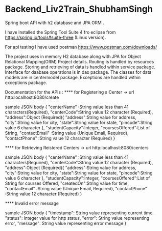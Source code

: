 # Backend_Liv2Train_ShubhamSingh
Spring boot API with h2 database and JPA ORM .


I have Installed the Spring Tool Suite 4 fro eclipse from https://spring.io/tools#suite-three (Linux version).

For api testing I have used postman https://www.postman.com/downloads/

The project uses in memory H2 database along with JPA for Object Relational Mapping(ORM)
Project details.
  Routing is handled by resources package.
  Storing and retrieving of data is handled within service package.
  Interface for daabase operations is in dao package.
  The classes for data models are in centermodel package.
  Exceptions are handled within exceptions package.
  
Documentation for the APIs :
  **** for Registering a Center -> url http:localhost:8080/create
  
  sample JSON body
  {
  "centerName" :String value less than 41 characters(Required),
  "centerCode":String value 12 character (Required),
  "address":Object (Required){
      "address":String value for address,
      "city":String value for city,
      "state":String value for state,
      "pincode":String value 6 character
  },
   "studentCapacity":Integer,
   "coursesOffered":List of String,
   "contactEmail" :String value (Unique Email, Required),
   "contactPhone" :String value 12 character (Required)
  }
  
  **** for Retrieving Reistered Centers -> url http:localhost:8080/centers
  
  sample JSON body
  {
  "centerName" :String value less than 41 characters(Required),
  "centerCode":String value 12 character (Required),
  "address":Object (Required){
      "address":String value for address,
      "city":String value for city,
      "state":String value for state,
      "pincode":String value 6 character
  },
   "studentCapacity":Integer,
   "coursesOffered":List of String for courses Offered,
   "createdOn":String value for time,
   "contactEmail" :String value (Unique Email, Required),
   "contactPhone" :String value 12 character (Required)
  }
  
  **** Invalid error message 
  
  sample JSON body
  {
    "timestamp": String value representing current time,
    "status": Integer value for http status,
    "error": String value representing error,
    "message": String value representing error message
  }
